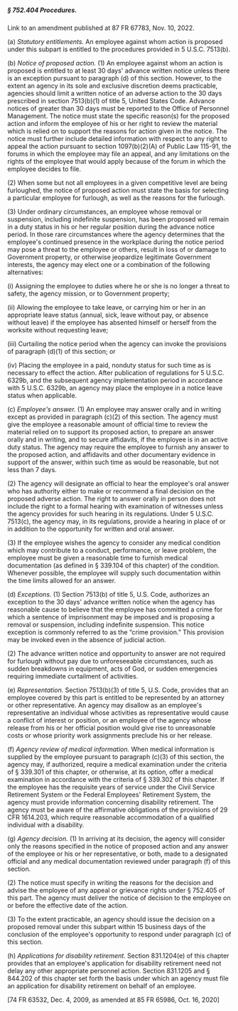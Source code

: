 ##### § 752.404 Procedures. #####

Link to an amendment published at 87 FR 67783, Nov. 10, 2022.

(a) *Statutory entitlements.* An employee against whom action is proposed under this subpart is entitled to the procedures provided in 5 U.S.C. 7513(b).

(b) *Notice of proposed action.* (1) An employee against whom an action is proposed is entitled to at least 30 days' advance written notice unless there is an exception pursuant to paragraph (d) of this section. However, to the extent an agency in its sole and exclusive discretion deems practicable, agencies should limit a written notice of an adverse action to the 30 days prescribed in section 7513(b)(1) of title 5, United States Code. Advance notices of greater than 30 days must be reported to the Office of Personnel Management. The notice must state the specific reason(s) for the proposed action and inform the employee of his or her right to review the material which is relied on to support the reasons for action given in the notice. The notice must further include detailed information with respect to any right to appeal the action pursuant to section 1097(b)(2)(A) of Public Law 115-91, the forums in which the employee may file an appeal, and any limitations on the rights of the employee that would apply because of the forum in which the employee decides to file.

(2) When some but not all employees in a given competitive level are being furloughed, the notice of proposed action must state the basis for selecting a particular employee for furlough, as well as the reasons for the furlough.

(3) Under ordinary circumstances, an employee whose removal or suspension, including indefinite suspension, has been proposed will remain in a duty status in his or her regular position during the advance notice period. In those rare circumstances where the agency determines that the employee's continued presence in the workplace during the notice period may pose a threat to the employee or others, result in loss of or damage to Government property, or otherwise jeopardize legitimate Government interests, the agency may elect one or a combination of the following alternatives:

(i) Assigning the employee to duties where he or she is no longer a threat to safety, the agency mission, or to Government property;

(ii) Allowing the employee to take leave, or carrying him or her in an appropriate leave status (annual, sick, leave without pay, or absence without leave) if the employee has absented himself or herself from the worksite without requesting leave;

(iii) Curtailing the notice period when the agency can invoke the provisions of paragraph (d)(1) of this section; or

(iv) Placing the employee in a paid, nonduty status for such time as is necessary to effect the action. After publication of regulations for 5 U.S.C. 6329b, and the subsequent agency implementation period in accordance with 5 U.S.C. 6329b, an agency may place the employee in a notice leave status when applicable.

(c) *Employee's answer.* (1) An employee may answer orally and in writing except as provided in paragraph (c)(2) of this section. The agency must give the employee a reasonable amount of official time to review the material relied on to support its proposed action, to prepare an answer orally and in writing, and to secure affidavits, if the employee is in an active duty status. The agency may require the employee to furnish any answer to the proposed action, and affidavits and other documentary evidence in support of the answer, within such time as would be reasonable, but not less than 7 days.

(2) The agency will designate an official to hear the employee's oral answer who has authority either to make or recommend a final decision on the proposed adverse action. The right to answer orally in person does not include the right to a formal hearing with examination of witnesses unless the agency provides for such hearing in its regulations. Under 5 U.S.C. 7513(c), the agency may, in its regulations, provide a hearing in place of or in addition to the opportunity for written and oral answer.

(3) If the employee wishes the agency to consider any medical condition which may contribute to a conduct, performance, or leave problem, the employee must be given a reasonable time to furnish medical documentation (as defined in § 339.104 of this chapter) of the condition. Whenever possible, the employee will supply such documentation within the time limits allowed for an answer.

(d) *Exceptions.* (1) Section 7513(b) of title 5, U.S. Code, authorizes an exception to the 30 days' advance written notice when the agency has reasonable cause to believe that the employee has committed a crime for which a sentence of imprisonment may be imposed and is proposing a removal or suspension, including indefinite suspension. This notice exception is commonly referred to as the “crime provision.” This provision may be invoked even in the absence of judicial action.

(2) The advance written notice and opportunity to answer are not required for furlough without pay due to unforeseeable circumstances, such as sudden breakdowns in equipment, acts of God, or sudden emergencies requiring immediate curtailment of activities.

(e) *Representation.* Section 7513(b)(3) of title 5, U.S. Code, provides that an employee covered by this part is entitled to be represented by an attorney or other representative. An agency may disallow as an employee's representative an individual whose activities as representative would cause a conflict of interest or position, or an employee of the agency whose release from his or her official position would give rise to unreasonable costs or whose priority work assignments preclude his or her release.

(f) *Agency review of medical information.* When medical information is supplied by the employee pursuant to paragraph (c)(3) of this section, the agency may, if authorized, require a medical examination under the criteria of § 339.301 of this chapter, or otherwise, at its option, offer a medical examination in accordance with the criteria of § 339.302 of this chapter. If the employee has the requisite years of service under the Civil Service Retirement System or the Federal Employees' Retirement System, the agency must provide information concerning disability retirement. The agency must be aware of the affirmative obligations of the provisions of 29 CFR 1614.203, which require reasonable accommodation of a qualified individual with a disability.

(g) *Agency decision.* (1) In arriving at its decision, the agency will consider only the reasons specified in the notice of proposed action and any answer of the employee or his or her representative, or both, made to a designated official and any medical documentation reviewed under paragraph (f) of this section.

(2) The notice must specify in writing the reasons for the decision and advise the employee of any appeal or grievance rights under § 752.405 of this part. The agency must deliver the notice of decision to the employee on or before the effective date of the action.

(3) To the extent practicable, an agency should issue the decision on a proposed removal under this subpart within 15 business days of the conclusion of the employee's opportunity to respond under paragraph (c) of this section.

(h) *Applications for disability retirement.* Section 831.1204(e) of this chapter provides that an employee's application for disability retirement need not delay any other appropriate personnel action. Section 831.1205 and § 844.202 of this chapter set forth the basis under which an agency must file an application for disability retirement on behalf of an employee.

[74 FR 63532, Dec. 4, 2009, as amended at 85 FR 65986, Oct. 16, 2020]
